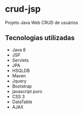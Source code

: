 # crud-jsp
Projeto Java Web CRUD de usuários 

## Tecnologias utilizadas
- Java 8
- JSP
- Servlets
- JPA
- HSQLDB
- Maven
- Jquery
- Bootstrap
- javascript puro
- CSS 3
- DataTable
- AJAX
